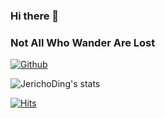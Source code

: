 ### Hi there 👋

<!--
**JerichoDing/JerichoDing** is a ✨ _special_ ✨ repository because its `README.md` (this file) appears on your GitHub profile.

Here are some ideas to get you started:

- 🔭 I’m currently working on ...
- 🌱 I’m currently learning ...
- 👯 I’m looking to collaborate on ...
- 🤔 I’m looking for help with ...
- 💬 Ask me about ...
- 📫 How to reach me: ...
- 😄 Pronouns: ...
- ⚡ Fun fact: ...
-->
### Not All Who Wander Are Lost

[![Github](https://img.shields.io/github/followers/JerichoDing?label=Follow&style=social)](https://github.com/JerichoDing)

![JerichoDing's stats](https://github-readme-stats-89dq8p8qw.vercel.app/api?username=JerichoDing&show_icons=true&count_private=true&line_height=33.7&theme=tokyonight )

[![Hits](https://hits.seeyoufarm.com/api/count/incr/badge.svg?url=https%3A%2F%2Fgithub.com%JerichoDing%2FJerichoDing&count_bg=%233D91C8&title_bg=%23555555&icon=github.svg&icon_color=%23E7E7E7&title=Views&edge_flat=true)](https://hits.seeyoufarm.com)




